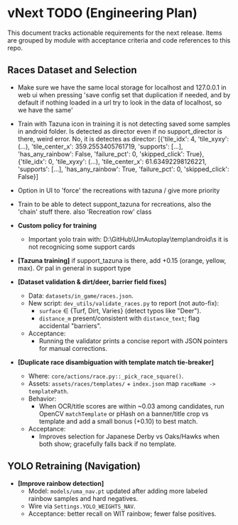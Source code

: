 # vNext TODO (Engineering Plan)

This document tracks actionable requirements for the next release. Items are grouped by module with acceptance criteria and code references to this repo.




## Races Dataset and Selection

- Make sure we have the same local storage for localhost and 127.0.0.1 in web ui when pressing 'save config set that duplication if needed, and by default if nothing loaded in a url try to look in the data of localhost, so we have the same'

- Train with Tazuna icon in training it is not detecting saved some samples in android folder. Is detected as director even if no support_director is there, weird error. No, it is detectes as director:
[{'tile_idx': 4, 'tile_xyxy': (...), 'tile_center_x': 359.2553405761719, 'supports': [...], 'has_any_rainbow': False, 'failure_pct': 0, 'skipped_click': True}, {'tile_idx': 0, 'tile_xyxy': (...), 'tile_center_x': 61.63492298126221, 'supports': [...], 'has_any_rainbow': True, 'failure_pct': 0, 'skipped_click': False}]

- Option in UI to 'force' the recreations with tazuna / give more priority


- Train to be able to detect suppont_tazuna for recreations, also the 'chain' stuff there. also 'Recreation row' class

- **Custom policy for training**
  - Important yolo train with: D:\GitHub\UmAutoplay\temp\android\s
it is not recognicing some support cards

- **[Tazuna training]** if support_tazuna is there, add +0.15 (orange, yellow, max). Or pal in general in support type
  
- **[Dataset validation & dirt/deer, barrier field fixes]**
  - Data: `datasets/in_game/races.json`.
  - New script: `dev_utils/validate_races.py` to report (not auto-fix):
    - `surface` ∈ {Turf, Dirt, Varies} (detect typos like "Deer").
    - `distance_m` present/consistent with `distance_text`; flag accidental "barriers".
  - Acceptance:
    - Running the validator prints a concise report with JSON pointers for manual corrections.

- **[Duplicate race disambiguation with template match tie-breaker]**
  - Where: `core/actions/race.py::_pick_race_square()`.
  - Assets: `assets/races/templates/` + `index.json` map `raceName -> templatePath`.
  - Behavior:
    - When OCR/title scores are within ~0.03 among candidates, run OpenCV `matchTemplate` or pHash on a banner/title crop vs template and add a small bonus (+0.10) to best match.
  - Acceptance:
    - Improves selection for Japanese Derby vs Oaks/Hawks when both show; gracefully falls back if no template.


## YOLO Retraining (Navigation)

- **[Improve rainbow detection]**
  - Model: `models/uma_nav.pt` updated after adding more labeled rainbow samples and hard negatives.
  - Wire via `Settings.YOLO_WEIGHTS_NAV`.
  - Acceptance: better recall on WIT rainbow; fewer false positives.
